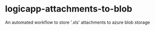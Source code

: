 # logicapp-attachments-to-blob
An automated workflow to store '.xls' attachments to azure blob storage
